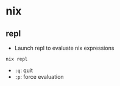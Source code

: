 # nix

## repl

- Launch repl to evaluate nix expressions

```shell
nix repl
```

- `:q`: quit
- `:p`: force evaluation
